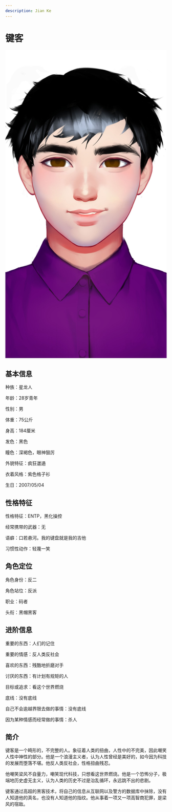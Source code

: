 ```yaml
---
description: Jian Ke
---
```


# 键客

![键客](../../.gitbook/assets/jian-ke-.jpg)

## **基本信息**

种族：星龙人

年龄：28岁青年

性别：男

体重：75公斤

身高：184厘米

发色：黑色

瞳色：深褐色，眼神狠厉

外貌特征：疯狂邋遢

衣着风格：紫色格子衫

生日：2007/05/04

## **性格特征**

性格特征：ENTP，黑化操控

经常携带的武器：无

语癖：口若悬河。我的键盘就是我的吉他

习惯性动作：轻蔑一笑

## **角色定位**

角色身份：反二

角色站位：反派

职业：码者

头衔：黑帽黑客

## **进阶信息**

重要的东西：人们的记住

重要的情感：反人类反社会

喜欢的东西：残酷地折磨对手

讨厌的东西：有计划有规矩的人

目标或追求：看这个世界燃烧

底线：没有底线

自己不会逾越界限去做的事情：没有底线

因为某种情感而经常做的事情：杀人

## **简介**

键客是一个畸形的，不完整的人。象征着人类的扭曲，人性中的不完美，因此嘲笑人性中神性的部分。他是一个浪漫主义者，认为人性曾经是美好的，如今因为科技的发展而堕落不堪。他反人类反社会，性格扭曲残忍。

他嘲笑梁风不自量力，嘲笑现代科技，只想看这世界燃烧。他是一个恐怖分子，极端地历史虚无主义，认为人类的历史不过是治乱循环，永远跳不出的悲剧。

键客通过高超的黑客技术，将自己的信息从互联网以及警方的数据库中抹除，没有人知道他的真名，也没有人知道他的指纹。他从事着一项又一项高智商犯罪，是梁风的宿敌。
